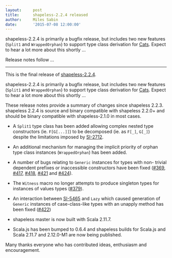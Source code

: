 ```yaml
---
layout:     post
title:      shapeless-2.2.4 released
author:     Miles Sabin
date:       '2015-07-08 12:00:00'
---
```


shapeless-2.2.4 is primarily a bugfix release, but includes two new
features (`Split1` and `WrappedOrphan`) to support type class derivation
for [Cats][cats]. Expect to hear a lot more about this shortly ...

<span class="break"></span>

Release notes follow ...

---

This is the final release of [shapeless-2.2.4][shapeless].

shapeless-2.2.4 is primarily a bugfix release, but includes two new
features (`Split1` and `WrappedOrphan`) to support type class derivation
for [Cats][cats]. Expect to hear a lot more about this shortly ...

These release notes provide a summary of changes since shapeless 2.2.3.
shapeless 2.2.4 is source and binary compatible with shapeless 2.2.0+
and should be binary compatible with shapeless-2.1.0 in most cases.

* A `Split1` type class has been added allowing complex nested type
  constructors (ie. `F[G[...]]`) to be decomposed (ie. as `F[_]`,
  `G[_]`) despite the limitations imposed by [SI-2712](si-2712).

* An additional mechanism for managing the implicit priority of orphan
  type class instances (`WrappedOrphan`) has been added.

* A number of bugs relating to `Generic` instances for types with non-
  trivial dependent prefixes or inaccessible constructors have been
  fixed ([#369][issue-369], [#417][issue-417], [#418][issue-418],
  [#421][issue-421] and [#424][issue-424]).

* The `Witness` macro no longer attempts to produce singleton types for
  instances of values types ([#379][issue-379]).

* An interaction between [SI-5465][si-5465] and `Lazy` which caused
  generation of `Generic` instances of case-class-like types with an
  unapply method has been fixed ([#422][issue-422])

* shapeless master is now built with Scala 2.11.7.

* Scala.js has been bumped to 0.6.4 and shapeless builds for Scala.js
  and Scala 2.11.7 and 2.12.0-M1 are now being published.

Many thanks everyone who has contributed ideas, enthusiasm and
encouragement.

[shapeless]: https://github.com/milessabin/shapeless
[cats]: https://github.com/non/cats
[si-2712]: https://issues.scala-lang.org/browse/SI-2712
[issue-369]: https://github.com/milessabin/shapeless/issues/369
[issue-417]: https://github.com/milessabin/shapeless/issues/417
[issue-418]: https://github.com/milessabin/shapeless/issues/418
[issue-421]: https://github.com/milessabin/shapeless/issues/421
[issue-424]: https://github.com/milessabin/shapeless/issues/424
[issue-379]: https://github.com/milessabin/shapeless/issues/379
[si-5465]: https://issues.scala-lang.org/browse/SI-5465
[issue-422]: https://github.com/milessabin/shapeless/issues/422
